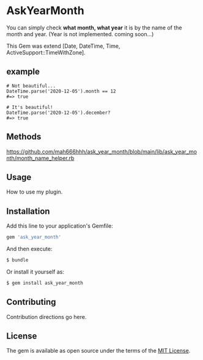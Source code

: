 # AskYearMonth
You can simply check **what month, what year** it is by the name of the month and year.
(Year is not implemented. coming soon...)

This Gem was extend [Date, DateTime, Time, ActiveSupport::TimeWithZone].

## example

```
# Not beautiful...
DateTime.parse('2020-12-05').month == 12
#=> true

# It's beautiful!
DateTime.parse('2020-12-05').december?
#=> true
```
## Methods

https://github.com/mah666hhh/ask_year_month/blob/main/lib/ask_year_month/month_name_helper.rb

## Usage
How to use my plugin.

## Installation
Add this line to your application's Gemfile:

```ruby
gem 'ask_year_month'
```

And then execute:
```bash
$ bundle
```

Or install it yourself as:
```bash
$ gem install ask_year_month
```

## Contributing
Contribution directions go here.

## License
The gem is available as open source under the terms of the [MIT License](https://opensource.org/licenses/MIT).
